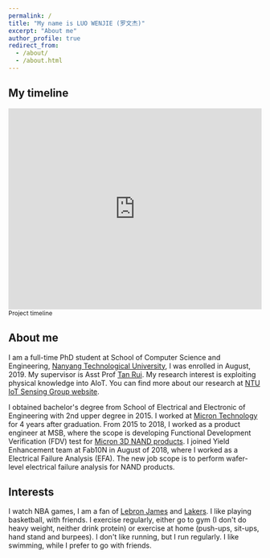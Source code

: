 ```yaml
---
permalink: /
title: "My name is LUO WENJIE (罗文杰)"
excerpt: "About me"
author_profile: true
redirect_from: 
  - /about/
  - /about.html
---
```


My timeline
------
<iframe width="100%" height="400" src="https://time.graphics/embed?v=1&id=307272" frameborder="0" allowfullscreen></iframe>
<div><a  style="font-size: 12px; text-decoration: none;" title="Project timeline" href="https://time.graphics">Project timeline</a></div>

About me
------
I am a full-time PhD student at School of Computer Science and Engineering, [Nanyang Technological University](https://www.ntu.edu.sg/Pages/home.aspx), I was enrolled in August, 2019. My supervisor is Asst Prof [Tan Rui](https://www.ntu.edu.sg/home/tanrui/). My research interest is exploiting physical knowledge into AIoT. You can find more about our research at [NTU IoT Sensing Group website](https://ntuiot.xyz/).

I obtained bachelor's degree from School of Electrical and Electronic of Engineering with 2nd upper degree in 2015. I worked at [Micron Technology](https://www.micron.com/) for 4 years after graduation. From 2015 to 2018, I worked as a product engineer at MSB, where the scope is developing Functional Development Verification (FDV) test for [Micron 3D NAND products](https://www.micron.com/products/nand-flash). I joined Yield Enhancement team at Fab10N in August of 2018, where I worked as a Electrical Failure Analysis (EFA). The new job scope is to perform wafer-level electrical failure analysis for NAND products.

Interests
------
I watch NBA games, I am a fan of [Lebron James](https://twitter.com/KingJames) and [Lakers](https://twitter.com/Lakers). I like playing basketball, with friends. I exercise regularly, either go to gym (I don't do heavy weight, neither drink protein) or exercise at home (push-ups, sit-ups, hand stand and burpees). I don't like running, but I run regularly. I like swimming, while I prefer to go with friends.


